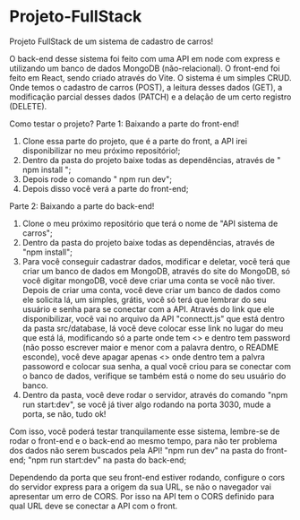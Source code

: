 # Projeto-FullStack
Projeto FullStack de um sistema de cadastro de carros!

O back-end desse sistema foi feito com uma API em node com express e utilizando um banco de dados MongoDB (não-relacional).
O front-end foi feito em React, sendo criado através do Vite.
O sistema é um simples CRUD. Onde temos o cadastro de carros (POST), a leitura desses dados (GET), a modificação parcial desses dados (PATCH) e a delação de um certo registro (DELETE).

Como testar o projeto?
Parte 1: Baixando a parte do front-end!
1. Clone essa parte do projeto, que é a parte do front, a API irei disponibilizar no meu próximo repositório!;
2. Dentro da pasta do projeto baixe todas as dependências, através de " npm install ";
3. Depois rode o comando " npm run dev";
4. Depois disso você verá a parte do front-end;

Parte 2: Baixando a parte do back-end!
1. Clone o meu próximo repositório que terá o nome de "API sistema de carros";
2. Dentro da pasta do projeto baixe todas as dependências, através de "npm install";
3. Para você conseguir cadastrar dados, modificar e deletar, você terá que criar um banco de dados em MongoDB, através do site do MongoDB, só você digitar mongoDB, você deve criar uma conta se você não tiver. Depois de criar uma conta,
   você deve criar um banco de dados como ele solicita lá,
   um simples, grátis, você só terá que lembrar do seu usuário e senha para se conectar com a API. Através do link que ele disponibilizar, você vai no arquivo da API "connectt.js" que está dentro da pasta src/database, lá você deve colocar esse link no lugar
   do meu que está lá,
   modificando só a parte onde tem <> e dentro tem password (não posso escrever maior e menor com a palavra dentro, o README esconde), você deve apagar apenas <> onde dentro tem a palvra passoword e colocar sua senha, a qual você criou para se conectar com o banco de dados, verifique se também está o nome do seu usuário do banco.
4. Dentro da pasta, você deve rodar o servidor, através do comando "npm run start:dev", se você já tiver algo rodando na porta 3030, mude a porta, se não, tudo ok!

Com isso, você poderá testar tranquilamente esse sistema, lembre-se de rodar o front-end e o back-end ao mesmo tempo, para não ter problema dos dados não serem buscados pela API!
"npm run dev" na pasta do front-end;
"npm run start:dev" na pasta do back-end;

Dependendo da porta que seu front-end estiver rodando, configure o cors do servidor express para a origem da sua URL, se não o navegador vai apresentar um erro de CORS. Por isso na API tem o CORS definido para qual URL deve se conectar a API com o front.

